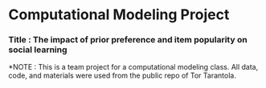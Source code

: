 # Computational Modeling Project

### Title : The impact of prior preference and item popularity on social learning

*NOTE : This is a team project for a computational modeling class. All data, code, and materials were used from the public repo of Tor Tarantola.
